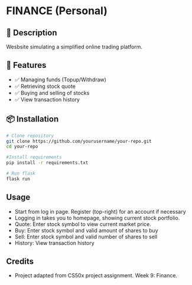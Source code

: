 # FINANCE (Personal)

## 📌 Description

Wesbsite simulating a simplified online trading platform.

## 🚀 Features

- ✅ Managing funds (Topup/Withdraw)
- ✅ Retrieving stock quote
- ✅ Buying and selling of stocks
- ✅ View transaction history

## 📦 Installation

```bash
# Clone repository
git clone https://github.com/yourusername/your-repo.git
cd your-repo

#Install requirements
pip install -r requirements.txt

# Run flask
flask run
```

## Usage

- Start from log in page. Register (top-right) for an account if necessary
- Logging in takes you to homepage, showing current stock portfolio.
- Quote: Enter stock symbol to view current market price.
- Buy: Enter stock symbol and valid amount of shares to buy
- Sell: Enter stock symbol and valid number of shares to sell
- History: View transaction history

## Credits

- Project adapted from CS50x project assignment. Week 9: Finance.
